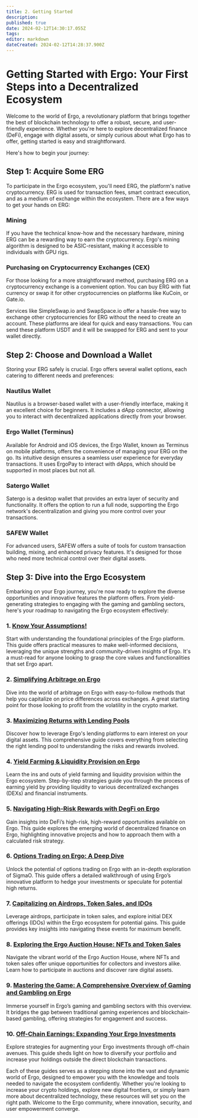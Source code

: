 ```yaml
---
title: 2. Getting Started
description: 
published: true
date: 2024-02-12T14:30:17.055Z
tags: 
editor: markdown
dateCreated: 2024-02-12T14:28:37.900Z
---
```


# Getting Started with Ergo: Your First Steps into a Decentralized Ecosystem

Welcome to the world of Ergo, a revolutionary platform that brings together the best of blockchain technology to offer a robust, secure, and user-friendly experience. Whether you're here to explore decentralized finance (DeFi), engage with digital assets, or simply curious about what Ergo has to offer, getting started is easy and straightforward. 

Here's how to begin your journey:

## Step 1: Acquire Some ERG

To participate in the Ergo ecosystem, you'll need ERG, the platform's native cryptocurrency. ERG is used for transaction fees, smart contract execution, and as a medium of exchange within the ecosystem. There are a few ways to get your hands on ERG:

### Mining
If you have the technical know-how and the necessary hardware, mining ERG can be a rewarding way to earn the cryptocurrency. Ergo's mining algorithm is designed to be ASIC-resistant, making it accessible to individuals with GPU rigs.

### Purchasing on Cryptocurrency Exchanges (CEX)
For those looking for a more straightforward method, purchasing ERG on a cryptocurrency exchange is a convenient option. You can buy ERG with fiat currency or swap it for other cryptocurrencies on platforms like KuCoin, or Gate.io.


Services like SimpleSwap.io and SwapSpace.io offer a hassle-free way to exchange other cryptocurrencies for ERG without the need to create an account. These platforms are ideal for quick and easy transactions. You can send these platform USDT and it will be swapped for ERG and sent to your wallet directly. 

## Step 2: Choose and Download a Wallet

Storing your ERG safely is crucial. Ergo offers several wallet options, each catering to different needs and preferences:

### Nautilus Wallet
Nautilus is a browser-based wallet with a user-friendly interface, making it an excellent choice for beginners. It includes a dApp connector, allowing you to interact with decentralized applications directly from your browser.

### Ergo Wallet (Terminus)
Available for Android and iOS devices, the Ergo Wallet, known as Terminus on mobile platforms, offers the convenience of managing your ERG on the go. Its intuitive design ensures a seamless user experience for everyday transactions. It uses ErgoPay to interact with dApps, which should be supported in most places but not all. 

### Satergo Wallet
Satergo is a desktop wallet that provides an extra layer of security and functionality. It offers the option to run a full node, supporting the Ergo network's decentralization and giving you more control over your transactions.

### SAFEW Wallet
For advanced users, SAFEW offers a suite of tools for custom transaction building, mixing, and enhanced privacy features. It's designed for those who need more technical control over their digital assets.

## Step 3: Dive into the Ergo Ecosystem

Embarking on your Ergo journey, you're now ready to explore the diverse opportunities and innovative features the platform offers. From yield-generating strategies to engaging with the gaming and gambling sectors, here's your roadmap to navigating the Ergo ecosystem effectively:

### 1. [**Know Your Assumptions!**](/en/Guides/yield/kya)
Start with understanding the foundational principles of the Ergo platform. This guide offers practical measures to make well-informed decisions, leveraging the unique strengths and community-driven insights of Ergo. It's a must-read for anyone looking to grasp the core values and functionalities that set Ergo apart.

### 2. [**Simplifying Arbitrage on Ergo**](/en/Guides/yield/Arbitrage)
Dive into the world of arbitrage on Ergo with easy-to-follow methods that help you capitalize on price differences across exchanges. A great starting point for those looking to profit from the volatility in the crypto market.

### 3. [**Maximizing Returns with Lending Pools**](/en/Guides/yield/lending)
Discover how to leverage Ergo's lending platforms to earn interest on your digital assets. This comprehensive guide covers everything from selecting the right lending pool to understanding the risks and rewards involved.

### 4. [**Yield Farming & Liquidity Provision on Ergo**](/en/Guides/yield/yield)
Learn the ins and outs of yield farming and liquidity provision within the Ergo ecosystem. Step-by-step strategies guide you through the process of earning yield by providing liquidity to various decentralized exchanges (DEXs) and financial instruments.

### 5. [**Navigating High-Risk Rewards with DegFi on Ergo**](/en/Guides/yield/DegFi)
Gain insights into DeFi’s high-risk, high-reward opportunities available on Ergo. This guide explores the emerging world of decentralized finance on Ergo, highlighting innovative projects and how to approach them with a calculated risk strategy.

### 6. [**Options Trading on Ergo: A Deep Dive**](/en/Guides/yield/SigmaO)
Unlock the potential of options trading on Ergo with an in-depth exploration of SigmaO. This guide offers a detailed walkthrough of using Ergo’s innovative platform to hedge your investments or speculate for potential high returns.

### 7. [**Capitalizing on Airdrops, Token Sales, and IDOs**](/en/Guides/yield/TokenEvents)
Leverage airdrops, participate in token sales, and explore initial DEX offerings (IDOs) within the Ergo ecosystem for potential gains. This guide provides key insights into navigating these events for maximum benefit.

### 8. [**Exploring the Ergo Auction House: NFTs and Token Sales**](/en/Guides/yield/ErgoAuctionHouse)
Navigate the vibrant world of the Ergo Auction House, where NFTs and token sales offer unique opportunities for collectors and investors alike. Learn how to participate in auctions and discover rare digital assets.

### 9. [**Mastering the Game: A Comprehensive Overview of Gaming and Gambling on Ergo**](/en/Guides/yield/Gaming)
Immerse yourself in Ergo’s gaming and gambling sectors with this overview. It bridges the gap between traditional gaming experiences and blockchain-based gambling, offering strategies for engagement and success.

### 10. [**Off-Chain Earnings: Expanding Your Ergo Investments**](/en/Guides/yield/off-chain)
Explore strategies for augmenting your Ergo investments through off-chain avenues. This guide sheds light on how to diversify your portfolio and increase your holdings outside the direct blockchain transactions.

Each of these guides serves as a stepping stone into the vast and dynamic world of Ergo, designed to empower you with the knowledge and tools needed to navigate the ecosystem confidently. Whether you're looking to increase your crypto holdings, explore new digital frontiers, or simply learn more about decentralized technology, these resources will set you on the right path. Welcome to the Ergo community, where innovation, security, and user empowerment converge.